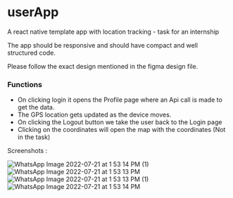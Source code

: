 # userApp
A react native template app with location tracking - task for an internship



The app should be responsive and should have compact and well structured code. 

Please follow the exact design mentioned in the figma design file.

### Functions
- On clicking login it opens the Profile page where an Api call is made to get the data.
- The GPS location  gets updated as the device moves.
- On clicking the Logout button we take the user back to the Login page
- Clicking on the coordinates will open the map with the coordinates  (Not in the task) 


Screenshots : 

![WhatsApp Image 2022-07-21 at 1 53 14 PM (1)](https://user-images.githubusercontent.com/74057522/180166935-2fc7e206-26a2-45fc-a4e9-515386680c6f.jpeg)
![WhatsApp Image 2022-07-21 at 1 53 13 PM](https://user-images.githubusercontent.com/74057522/180166942-d88230ad-1245-481e-b47b-cadd8fec939f.jpeg)
![WhatsApp Image 2022-07-21 at 1 53 13 PM (1)](https://user-images.githubusercontent.com/74057522/180166946-6dd148f0-85f1-417b-a7e6-56bb2ced5811.jpeg)
![WhatsApp Image 2022-07-21 at 1 53 14 PM](https://user-images.githubusercontent.com/74057522/180166949-431c79bf-7651-4331-9ce0-96a0254a1aad.jpeg)


